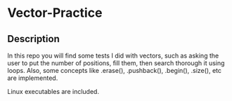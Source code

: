 # Vector-Practice

## Description

In this repo you will find some tests I did with vectors, such as asking the user to put the number of positions, fill them, then search thorough it using loops.
Also, some concepts like .erase(), .pushback(), .begin(), .size(), etc are implemented.

Linux executables are included.
